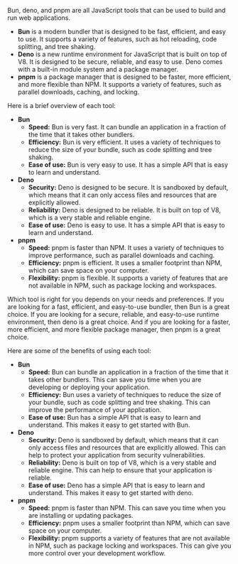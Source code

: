 Bun, deno, and pnpm are all JavaScript tools that can be used to build and run web applications.

- **Bun** is a modern bundler that is designed to be fast, efficient, and easy to use. It supports a variety of features, such as hot reloading, code splitting, and tree shaking.
- **Deno** is a new runtime environment for JavaScript that is built on top of V8. It is designed to be secure, reliable, and easy to use. Deno comes with a built-in module system and a package manager.
- **pnpm** is a package manager that is designed to be faster, more efficient, and more flexible than NPM. It supports a variety of features, such as parallel downloads, caching, and locking.

Here is a brief overview of each tool:

- **Bun**
  - **Speed:** Bun is very fast. It can bundle an application in a fraction of the time that it takes other bundlers.
  - **Efficiency:** Bun is very efficient. It uses a variety of techniques to reduce the size of your bundle, such as code splitting and tree shaking.
  - **Ease of use:** Bun is very easy to use. It has a simple API that is easy to learn and understand.
- **Deno**
  - **Security:** Deno is designed to be secure. It is sandboxed by default, which means that it can only access files and resources that are explicitly allowed.
  - **Reliability:** Deno is designed to be reliable. It is built on top of V8, which is a very stable and reliable engine.
  - **Ease of use:** Deno is easy to use. It has a simple API that is easy to learn and understand.
- **pnpm**
  - **Speed:** pnpm is faster than NPM. It uses a variety of techniques to improve performance, such as parallel downloads and caching.
  - **Efficiency:** pnpm is efficient. It uses a smaller footprint than NPM, which can save space on your computer.
  - **Flexibility:** pnpm is flexible. It supports a variety of features that are not available in NPM, such as package locking and workspaces.

Which tool is right for you depends on your needs and preferences. If you are looking for a fast, efficient, and easy-to-use bundler, then Bun is a great choice. If you are looking for a secure, reliable, and easy-to-use runtime environment, then deno is a great choice. And if you are looking for a faster, more efficient, and more flexible package manager, then pnpm is a great choice.

Here are some of the benefits of using each tool:

- **Bun**
  - **Speed:** Bun can bundle an application in a fraction of the time that it takes other bundlers. This can save you time when you are developing or deploying your application.
  - **Efficiency:** Bun uses a variety of techniques to reduce the size of your bundle, such as code splitting and tree shaking. This can improve the performance of your application.
  - **Ease of use:** Bun has a simple API that is easy to learn and understand. This makes it easy to get started with Bun.
- **Deno**
  - **Security:** Deno is sandboxed by default, which means that it can only access files and resources that are explicitly allowed. This can help to protect your application from security vulnerabilities.
  - **Reliability:** Deno is built on top of V8, which is a very stable and reliable engine. This can help to ensure that your application is reliable.
  - **Ease of use:** Deno has a simple API that is easy to learn and understand. This makes it easy to get started with deno.
- **pnpm**
  - **Speed:** pnpm is faster than NPM. This can save you time when you are installing or updating packages.
  - **Efficiency:** pnpm uses a smaller footprint than NPM, which can save space on your computer.
  - **Flexibility:** pnpm supports a variety of features that are not available in NPM, such as package locking and workspaces. This can give you more control over your development workflow.
